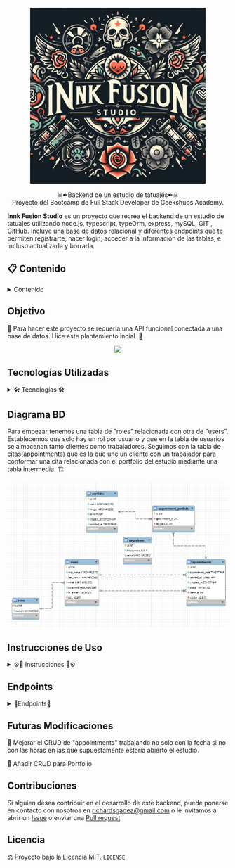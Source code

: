 <p>
   <div align="center">
      <img src="./img/logoStudio.jpg" style="max-width: 100%" height="400em">
   </div>    
</p>
<p align="center">☠✒Backend de un estudio de tatuajes✒☠
<br>
Proyecto del Bootcamp de Full Stack Developer de Geekshubs Academy.</p>


**Innk Fusion Studio** es un proyecto que recrea el backend de un estudio de tatuajes utilizando node.js, typescript, typeOrm, express, mySQL, GIT , GitHub. Incluye una base de datos relacional y diferentes endpoints que te permiten registrarte, hacer login, acceder a la información de las tablas, e incluso actualizarla y borrarla.

## 📋 Contenido 

<details>

  <summary>Contenido</summary>
<ol>
    <li><a href="#objetivo">Objetivo</a></li>
    <li><a href="#tecnologías-utilizadas">Tecnologías Utilizadas</a></li>
    <li><a href="#diagrama-bd">Diagrama BD</a></li>
    <li><a href="#instrucciones-de-uso">Instrucciones de Uso</a></li>
    <li><a href="#endpoints">Endpoints</a></li>
    <li><a href="#futuras-modificaciones">Futuras Modificaciones</a></li>
    <li><a href="#contribuciones">Contribuciones</a></li>
    <li><a href="#licencia">Licencia</a></li>
</ol>

</details>

## Objetivo

🎯 Para hacer este proyecto se requería una API funcional conectada a una base de datos. Hice este plantemiento incial. 🎯 

<p>
   <div align="center">
      <img src="./img/primerDesarrolloDiagramaEntidadRelación1.jpg" style="max-width: 100%">
   </div>    
</p>

## Tecnologías Utilizadas

<details>
<summary>🛠 Tecnologías 🛠</summary>

<div align="center">

   <a href="https://www.expressjs.com/">
      <img src= "https://img.shields.io/badge/express.js-%23404d59.svg?style=for-the-badge&logo=express&logoColor=%2361DAFB"/>
   </a>
   <a href="https://nodejs.org/en">
      <img src= "https://img.shields.io/badge/node.js-026E00?style=for-the-badge&logo=node.js&logoColor=white"/>
   </a>
   <a href="https://developer.mozilla.org/es/docs/Web/JavaScript">
      <img src= "https://img.shields.io/badge/javascipt-EFD81D?style=for-the-badge&logo=javascript&logoColor=black"/>
   </a>
   <a href="https://www.typescriptlang.org/">
      <img src="https://img.shields.io/badge/typescript-blue?style=for-the-badge&logo=typescript&logoColor=white">
   </a>

</div>

</details>

## Diagrama BD

Para empezar tenemos una tabla de "roles" relacionada con otra de "users". Establecemos que solo hay un rol por usuario y que en la tabla de usuarios se almacenan tanto clientes como trabajadores. Seguimos con la tabla de citas(appointments) que es la que une un cliente con un trabajador para conformar una cita relacionada con el portfolio del estudio mediante una tabla intermedia. 🏗

<p>
   <div align="center">
      <img src="./img/Diagrama BD.jpg" style="max-width: 100%">
   </div>    
</p>

## Instrucciones de Uso

<details>
<summary>⚙🔧 Instrucciones 🔧⚙</summary>

1. Clona este repositorio con el siguiente comando: `git clone [URL del repositorio]`.
2. A continuación instala todas las dependencias: `npm install `
3. Conectamos nuestro repositorio con la base de datos mediante las variables de entorno que se encuentran en el archivo .env

    ``` js
         DB_HOST=
         DB_PORT=
         DB_USER=
         DB_PASSWORD=
         DB_DATABASE=  

          
         JWT_SECRET= ""
    ```  

4. Ejecutamos las migraciones `npx typeorm-ts-node-commonjs migration:run -d ./src/db.ts`
5. Para rellenar la tabla de datos inventados en el momento de desarrollo se puede hacer de dos maneras, una manualmente y dos con los factories, seeders y la librería faker. `npx ts-node ./src/database/seeders/dbSeeder.ts`
6. En desarrollo, lo hacemos funcionar y actualizarse en tiempo real mediante con este comando `npm run dev`
7. Para compilar usamos `npm run build`
8. En producción, con el comando `npm run start`
9. Usamos los endpoints almacenados en la carpeta routes para testear las distintas funcionalidades que se han diseñado.

</details>

## Endpoints

<details>
<summary>🧶Endpoints🧶</summary>

- ✅AUTHENTICATION

   - 🚛REGISTER USER

         POST http://localhost:4000/api/auth/register
      body:
      ``` js
            {
               "firstName":"newUser",
	            "email":"user@new.com",
	            "password":"12345678"
            }
      ```

   - 🚛LOGIN USER

         POST http://localhost:4000/api/auth/login
      body:
      ``` js
            {
               "email":"user@new.com",
	            "password":"12345678"
            }
      ```
- 👨‍👨‍👧‍👧USERS

   - 🚛PROFILE USER (Introducir token para la identificación(Auth))

      GET http://localhost:4000/api/users/profile
   
   - 🚛UPDATE PROFILE (Introducir token para la identificación(Auth))

         PUT http://localhost:4000/api/users/profile
      body:
        ``` js
        {
            "firstName": "NewUser", 
            "password": "Aa1234@",
        }
        ```
   - 🚛GET WORKERS (Introducir token para la identificación(Auth))

      GET http://localhost:4000/api/users/workers

- 📘APPOINTMENTS

   - 🚛CREATE APPOINTMENT (Introducir token para la identificación(Auth))
      
         POST http://localhost:4000/api/appointments
      body:
      ``` js
        {
            "appointment_date":"2024-03-19",
	         "email":"tattooWorker7@worker.com",
	         "name":"tattoName"
        }
      ```

   - 🚛UPDATE APPOINTMENT DATE (Introducir token para la identificación(Auth))

         PUT http://localhost:4000/api/appointments/:id
      body:
      ``` js
        {
            "AppointmentDate":"2024-04-12"
        }
      ``` 

   - 🚛DELETE APPOINTMENT (Introducir token para la identificación(Auth))

         DELETE http://localhost:4000/api/appointments/:id
      
   - 🚛GET CLIENT APPOINTMENTS (Introducir token para la identificación(Auth))

         GET http://localhost:4000/api/appointments/client/

   - 🚛GET WORKER APPOINTMENTS (Introducir token para la identificación(Auth))

         GET http://localhost:4000/api/appointments/worker/
      
</details>

## Futuras Modificaciones

🚀 Mejorar el CRUD de "appointments" trabajando no solo con la fecha si no con las horas en las que supuestamente estaría abierto el estudio.

🚀 Añadir CRUD para Portfolio

## Contribuciones
Si alguien desea contribuir en el desarrollo de este backend, puede ponerse en contacto con nosotros en richardsgadea@gmail.com o le invitamos a abrir un [Issue](https://github.com/RichardSGadea/InnkFusionStudio/issues) o enviar una [Pull request](https://github.com/RichardSGadea/InnkFusionStudio/pulls)

## Licencia

⚖️ Proyecto bajo la Licencia MIT.  `LICENSE` 
